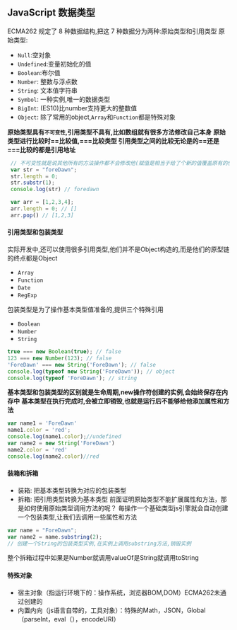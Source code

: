 ## JavaScript 数据类型

ECMA262 规定了 8 种数据结构,把这 7 种数据分为两种:原始类型和引用类型
原始类型:
 - `Null`:空对象
 - `Undefined`:变量初始化的值
 - `Boolean`:布尔值
 - `Number`: 整数与浮点数
 - `String`: 文本值字符串
 - `Symbol`: 一种实例,唯一的数据类型
 - `BigInt`: (ES10)比number支持更大的整数值
 - `Object`: 除了常用的object,`Array`和`Function`都是特殊对象

**原始类型具有`不可变性`,引用类型不具有,比如数组就有很多方法修改自己本身**
**原始类型进行比较时==比较值,===比较类型 引用类型之间的比较无论是的==还是===比较的都是引用地址**
```javascript
 // 不可变性就是说其他所有的方法操作都不会修改他(赋值是相当于给了个新的值覆盖原有的值),只会返回一个新的结果
 var str = "foreDawn";
 str.length = 0;
 str.substr(1);
 console.log(str) // foredawn

 var arr = [1,2,3,4];
 arr.length = 0; // []
 arr.pop() // [1,2,3]
```

#### 引用类型和包装类型
实际开发中,还可以使用很多引用类型,他们并不是Object构造的,而是他们的原型链的终点都是Object
 - `Array`
 - `Function`
 - `Date`
 - `RegExp`

包装类型是为了操作基本类型值准备的,提供三个特殊引用
 - `Boolean`
 - `Number`
 - `String`
```javascript
true === new Boolean(true); // false
123 === new Number(123); // false
'ForeDawn' === new String('ForeDawn'); // false
console.log(typeof new String('ForeDawn')); // object
console.log(typeof 'ForeDawn'); // string
```
**基本类型和包装类型的区别就是生命周期,new操作符创建的实例,会始终保存在内存中**
**基本类型在执行完成时,会被立即销毁,也就是运行后不能够给他添加属性和方法**
```javascript
var name1 = 'ForeDawn'
name1.color = 'red';
console.log(name1.color);//undefined
var name2 = new String('ForeDawn')
name2.color = 'red'
console.log(name2.color)//red
```

#### 装箱和拆箱
 - 装箱: 把基本类型转换为对应的包装类型
 - 拆箱: 把引用类型转换为基本类型
前面证明原始类型不能扩展属性和方法，那是如何使用原始类型调用方法的呢？
每操作一个基础类型js引擎就会自动创建一个包装类型,让我们去调用一些属性和方法
```javascript
var name = "ForeDawn";
var name2 = name.substring(2);
// 创建一个String的包装类型实例,在实例上调用substring方法,销毁实例
```
整个拆箱过程中如果是Number就调用valueOf是String就调用toString

#### 特殊对象
 - 宿主对象（指运行环境下的：操作系统，浏览器BOM,DOM）ECMA262未通过创建的
 - 内置内向（js语言自带的，工具对象）：特殊的Math，JSON，Global（parseInt，eval（），encodeURI）